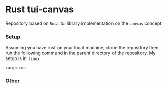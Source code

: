 # Rust tui-canvas

Repository based on `Rust` tui library implementation on the `canvas` concept.

### Setup

Assuming you have rust on your local machine, clone the repository then run the following command
in the parent directory of the repository. My setup is in `linux`.

```bash
cargo run
```

### Other
